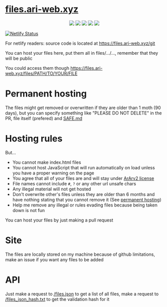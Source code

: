 # [files.ari-web.xyz](https://files.ari-web.xyz)

<p align="center">
  <img src="https://img.shields.io/badge/Maintained-Yes-green?color=red&style=flat-square">
  <img src="https://img.shields.io/github/last-commit/TruncatedDinosour/files.ari-web.xyz?color=red&style=flat-square">
  <img src="https://img.shields.io/github/repo-size/TruncatedDinosour/files.ari-web.xyz?color=red&style=flat-square">
  <img src="https://img.shields.io/github/issues/TruncatedDinosour/files.ari-web.xyz?color=red&style=flat-square">
  <img src="https://img.shields.io/github/stars/TruncatedDinosour/files.ari-web.xyz?color=red&style=flat-square">
</p>

[![Netlify Status](https://api.netlify.com/api/v1/badges/45b95d96-66aa-4e1d-b966-ce8fa2ed3188/deploy-status)](https://app.netlify.com/sites/files-ari-web-xyz/deploys)

For netlify readers: source code is located at https://files.ari-web.xyz/git

You can host your files here, put them all in
files/.../..., remember that they will be public

You could access them though https://files.ari-web.xyz/files/PATH/TO/YOUR/FILE

# Permanent hosting

The files might get removed or overwritten
if they are older than 1 moth (90 days), but
you can specify something like "PLEASE DO NOT DELETE" in the PR, file itself (prefered)
and [SAFE.md](/SAFE.md)

# Hosting rules

But...

- You cannot make index.html files
- You cannot host JavaScript that will run automatically on load unless you have a proper warning on the page
- You agree that all of your files are and will stay under [ArArv2 license](/LICENSE)
- File names cannot include `#`, `?` or any other url unsafe chars
- Any illegal material will not get hosted
- Don't overwrite other's files unless they are older than 6 months and have nothing stating that you cannot remove it (See [permanent hosting](#permanent-hosting))
- Help me remove any illegal or rules evading files because being taken down is not fun

You can host your files by just making a pull request

# Site

The files are locally stored on my machine because of github limitations,
make an issue if you want any files to be added

# API

Just make a request to [/files.json](https://files.ari-web.xyz/files.json) to get a list of all files,
make a request to [/files_json_hash.txt](https://files.ari-web.xyz/files_json_hash.txt)
to get the validation hash for it
